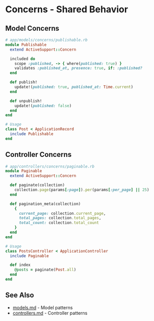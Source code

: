 # Concerns - Shared Behavior

## Model Concerns

```ruby
# app/models/concerns/publishable.rb
module Publishable
  extend ActiveSupport::Concern

  included do
    scope :published, -> { where(published: true) }
    validates :published_at, presence: true, if: :published?
  end

  def publish!
    update!(published: true, published_at: Time.current)
  end

  def unpublish!
    update!(published: false)
  end
end

# Usage
class Post < ApplicationRecord
  include Publishable
end
```

## Controller Concerns

```ruby
# app/controllers/concerns/paginable.rb
module Paginable
  extend ActiveSupport::Concern

  def paginate(collection)
    collection.page(params[:page]).per(params[:per_page] || 25)
  end

  def pagination_meta(collection)
    {
      current_page: collection.current_page,
      total_pages: collection.total_pages,
      total_count: collection.total_count
    }
  end
end

# Usage
class PostsController < ApplicationController
  include Paginable

  def index
    @posts = paginate(Post.all)
  end
end
```

## See Also
- [models.md](models.md) - Model patterns
- [controllers.md](controllers.md) - Controller patterns
